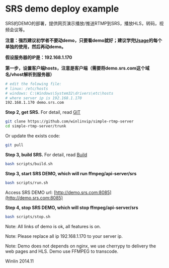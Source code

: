 # SRS demo deploy example

SRS的DEMO的部署，提供网页演示播放/推送RTMP到SRS，播放HLS，转码，视频会议等。

<strong>注意：强烈建议初学者不要动demo，只要看demo就好；建议学完[Usage](https://github.com/winlinvip/simple-rtmp-server/tree/1.0release#usage)的每个单独的使用，然后再动demo。</strong>

<strong>假设服务器的IP是：192.168.1.170</strong>

<strong>第一步，设置客户端hosts，注意是客户端（需要将demo.srs.com这个域名/vhost解析到服务器）</strong>

```bash
# edit the folowing file:
# linux: /etc/hosts
# windows: C:\Windows\System32\drivers\etc\hosts
# where server ip is 192.168.1.170
192.168.1.170 demo.srs.com
```

<strong>Step 2, get SRS.</strong> For detail, read [GIT](https://github.com/winlinvip/simple-rtmp-server/wiki/v1_EN_Git)

```bash
git clone https://github.com/winlinvip/simple-rtmp-server
cd simple-rtmp-server/trunk
```

Or update the exists code:

```bash
git pull
```

<strong>Step 3, build SRS.</strong> For detail, read [Build](https://github.com/winlinvip/simple-rtmp-server/wiki/v1_EN_Build)

```bash
bash scripts/build.sh
```

<strong>Step 3, start SRS DEMO, which will run ffmpeg/api-server/srs</strong>

```bash
bash scripts/run.sh
```

Access SRS DEMO url: [http://demo.srs.com:8085](http://demo.srs.com:8085)

<strong>Step 4, stop SRS DEMO, which will stop ffmpeg/api-server/srs</strong>

```bash
bash scripts/stop.sh
```

Note: All links of demo is ok, all features is on.

Note: Please replace all ip 192.168.1.170 to your server ip.

Note: Demo does not depends on nginx, we use cherrypy to delivery the web pages and HLS. 
Demo use FFMPEG to transcode.

Winlin 2014.11